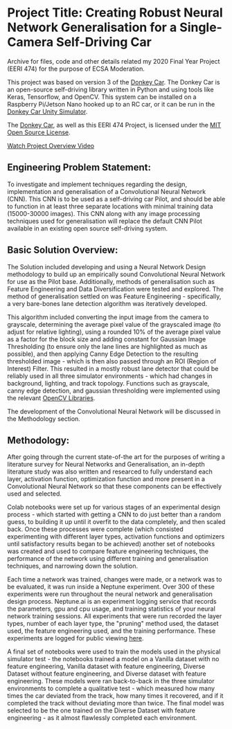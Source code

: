 # Project Title: Creating Robust Neural Network Generalisation for a Single-Camera Self-Driving Car
Archive for files, code and other details related my 2020 Final Year Project (EERI 474) for the purpose of ECSA Moderation. 

This project was based on version 3 of the [Donkey Car](https://github.com/autorope/donkeycar/). The Donkey Car is an open-source
self-driving library written in Python and using tools like Keras, Tensorflow, and OpenCV. This system can be installed on a 
Raspberry Pi/Jetson Nano hooked up to an RC car, or it can be run in the [Donkey Car Unity Simulator](https://github.com/tawnkramer/gym-donkeycar).

The [Donkey Car](https://github.com/autorope/donkeycar/blob/dev/LICENSE), as well as this EERI 474 Project, is licensed under the  [MIT Open Source
License](LICENSE).

[Watch Project Overview Video](https://www.youtube.com/watch?v=FjNhCpwV-Tw)

## Engineering Problem Statement:

To investigate and implement techniques regarding the design, implementation and generalisation of a Convolutional Neural Network (CNN). This CNN is to be 
used as a self-driving car Pilot, and should be able to function in at least three separate locations with minimal training data (15000-30000 images). This CNN along with any image processing techniques used for generalisation will replace the default CNN Pilot available in an existing
open source self-driving system.

## Basic Solution Overview:

The Solution included developing and using a Neural Network Design methodology to build up an empirically sound Convolutional Neural Network for use as the Pilot
base. Additionally, methods of generalisation such as Feature Engineering and Data Diversification were tested and explored. The method of generalisation settled
on was Feature Engineering - specifically, a very bare-bones lane detection algorithm was iteratively developed. 

This algorithm included converting the input image from the camera to grayscale, determining the average pixel value of the grayscaled image (to adjust for relative 
lighting), using a rounded 10% of the average pixel value as a factor for the block size and adding constant for Gaussian Image Thresholding (to ensure only the 
lane lines are highlighted as much as possible), and then applying Canny Edge Detection to the resulting thresholded image - which is then also passed through an 
ROI (Region of Interest) Filter. This resulted in a mostly robust lane detector that could be reliably used in all three simulator environments - which had 
changes in background, lighting, and track topology. Functions such as grayscale, canny edge detection, and gaussian thresholding were implemented using the 
relevant [OpenCV Libraries](https://opencv.org/).

The development of the Convolutional Neural Network will be discussed in the Methodology section.

## Methodology:
After going through the current state-of-the art for the purposes of writing a literature survey for Neural Networks and Generalisation, an in-depth literature
study was also written and researced to fully understand each layer, activation function, optimization function and more present in a Convolutional Neural Network
so that these components can be effectively used and selected.

Colab notebooks were set up for various stages of an experimental design process - which started with getting a CNN to do just better than a random guess, to 
building it up until it overfit to the data completely, and then scaled back. Once these processes were complete (which consisted experimenting with different
layer types, activation functions and optimizers until satisfactory results began to be achieved) another set of notebooks was created and used to compare feature 
engineering techniques, the performance of the network using different training and generalisation techniques, and narrowing down the solution.

Each time a network was trained, changes were made, or a network was to be evaluated, it was run inside a Neptune experiment. Over 300 of these experiments were 
run throughout the neural network and generalisation design process. Neptune.ai is an experiment logging service that records the parameters, gpu and cpu usage, 
and training statistics of your neural network training sessions. All experiments that were run recorded the layer types, number of each layer type, the "pruning" 
method used, the dataset used, the feature engineering used, and the training performance. These experiments are logged for public viewing [here](https://ui.neptune.ai/charag/Littlefoot/experiments?viewId=standard-view).

A final set of notebooks were used to train the models used in the physical simulator test - the notebooks trained a model on a Vanilla dataset with no feature 
engineering, Vanilla dataset with feature engineering, Diverse Dataset without feature engineering, and Diverse dataset with feature engineering. These models 
were ran back-to-back in the three simulator environments to complete a qualitative test - which measured how many times the car deviated from the track, how many 
times it recovered, and if it completed the track without deviating more than twice. The final model was selected to be the one trained on the Diverse Dataset 
with feature engineering - as it almost flawlessly completed each environment.
